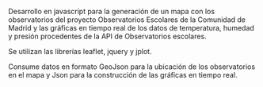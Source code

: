  
Desarrollo en javascript para la generación de un mapa con los observatorios del proyecto Observatorios Escolares de la Comunidad de Madrid y las gráficas en tiempo real de los datos de temperatura, humedad y presión procedentes de la API de Observatorios escolares. 

Se utilizan las librerías leaflet, jquery y jplot. 

Consume datos en formato GeoJson para la ubicación de los observatorios en el mapa y Json para la construcción de las gráficas en tiempo real. 


